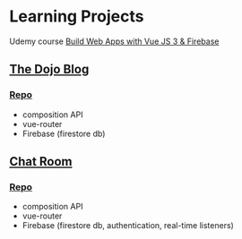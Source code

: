 # Learning Projects

Udemy course [Build Web Apps with Vue JS 3 & Firebase](https://www.udemy.com/course/build-web-apps-with-vuejs-firebase/)

## [The Dojo Blog](https://dojo-blog-omega.vercel.app/)

### [Repo](https://github.com/mstanka/udm-ninj-vue/tree/main/composition-api)

- composition API
- vue-router
- Firebase (firestore db)

## [Chat Room](https://chat-room-mstanka.vercel.app/)

### [Repo](https://github.com/mstanka/udm-ninj-vue/tree/main/chat-room)

- composition API
- vue-router
- Firebase (firestore db, authentication, real-time listeners)
